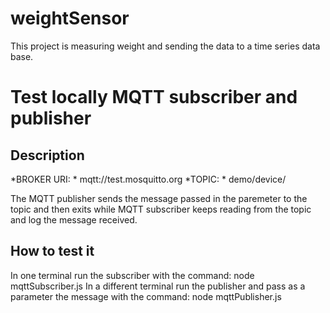 # weightSensor
This project is measuring weight and sending the data to a time series data base.

# Test locally MQTT subscriber and publisher
## Description
*BROKER URI: * mqtt://test.mosquitto.org
*TOPIC: * demo/device/

The MQTT publisher sends the message passed in the paremeter to the topic and then exits while MQTT subscriber keeps reading from the topic and log the message received.

## How to test it
In one terminal run the subscriber with the command: node mqttSubscriber.js
In a different terminal run the publisher and pass as a parameter the message with the command: node mqttPublisher.js <message>
